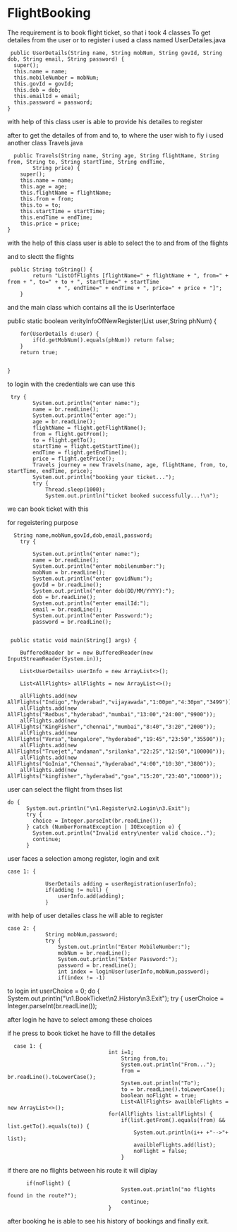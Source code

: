 # FlightBooking
The requirement is to book flight ticket, so that i took 4 classes 
To get detailes from the user or to register i used a class named UserDetailes.java

     public UserDetails(String name, String mobNum, String govId, String dob, String email, String password) {
      super();
      this.name = name;
      this.mobileNumber = mobNum;
      this.govId = govId;
      this.dob = dob;
      this.emailId = email;
      this.password = password;
    } 
with help of this class user is able to provide his detailes to register 

after to get the detailes of from and to, to where the user wish to fly i used another class Travels.java

      public Travels(String name, String age, String flightName, String from, String to, String startTime, String endTime,
			String price) {
		super();
		this.name = name;
		this.age = age;
		this.flightName = flightName;
		this.from = from;
		this.to = to;
		this.startTime = startTime;
		this.endTime = endTime;
		this.price = price;
	}
 with the help of this class user is able to select the to and from of the flights 
 
 
and to slectt the flights

     public String toString() {
			return "ListOfFlights [flightName=" + flightName + ", from=" + from + ", to=" + to + ", startTime=" + startTime
					+ ", endTime=" + endTime + ", price=" + price + "]";
		}

and the main class which contains all the is UserInterface

public static boolean verityInfoOfNewRegister(List<UserDetails> user,String phNum) {
		
		for(UserDetails d:user) {
			if(d.getMobNum().equals(phNum)) return false;
		}
		return true;
		
		
	}
to login with the credentials we can use this 

     try {
			System.out.println("enter name:");
			name = br.readLine();
			System.out.println("enter age:");
			age = br.readLine();
			flightName = flight.getFlightName();
			from = flight.getFrom();
			to = flight.getTo();
			startTime = flight.getStartTime();
			endTime = flight.getEndTime();
			price = flight.getPrice();
			Travels journey = new Travels(name, age, flightName, from, to, startTime, endTime, price);
			System.out.println("booking your ticket...");
			try {
				Thread.sleep(1000);
				System.out.println("ticket booked successfully...!\n");
we can book ticket with this

for regeistering purpose 

      String name,mobNum,govId,dob,email,password;
		try {
			
			System.out.println("enter name:");
			name = br.readLine();
			System.out.println("enter mobilenumber:");
			mobNum = br.readLine();
			System.out.println("enter govidNum:");
			govId = br.readLine();
			System.out.println("enter dob(DD/MM/YYYY):");
			dob = br.readLine();
			System.out.println("enter emailId:");
			email = br.readLine();
			System.out.println("enter Password:");
			password = br.readLine();
			
      
     public static void main(String[] args) {
		
		BufferedReader br = new BufferedReader(new InputStreamReader(System.in));
		
		List<UserDetails> userInfo = new ArrayList<>();
		
		List<AllFlights> allFlights = new ArrayList<>();  
		
		allFlights.add(new AllFlights("Indigo","hyderabad","vijayawada","1:00pm","4:30pm","3499"));
		allFlights.add(new AllFlights("Redbus","hyderabad","mumbai","13:00","24:00","9900"));
		allFlights.add(new AllFlights("KingFisher","chennai","mumbai","8:40","3:20","2000"));
		allFlights.add(new AllFlights("Versa","bangalore","hyderabad","19:45","23:50","35500"));
		allFlights.add(new AllFlights("Truejet","andaman","srilanka","22:25","12:50","100000"));
		allFlights.add(new AllFlights("GoInia","Chennai","hyderabad","4:00","10:30","3800"));
		allFlights.add(new AllFlights("kingfisher","hyderabad","goa","15:20","23:40","10000"));
    
user can select the flight from thses list 

    do {
          System.out.println("\n1.Register\n2.Login\n3.Exit");
          try {
            choice = Integer.parseInt(br.readLine());
          } catch (NumberFormatException | IOException e) {
            System.out.println("Invalid entry\nenter valid choice..");
            continue;
          }
user faces a selection among register, login and exit 

    case 1: {
				
				UserDetails adding = userRegistration(userInfo);
				if(adding != null) {
					userInfo.add(adding);
				}
with help of user detailes class he will able to register 

    case 2: {
				String mobNum,password;
				try {
					System.out.println("Enter MobileNumber:");
					mobNum = br.readLine();
					System.out.println("Enter Password:");
					password = br.readLine();
					int index = loginUser(userInfo,mobNum,password);
					if(index != -1) 
  to login 
          int userChoice = 0;
						do {
							System.out.println("\n1.BookTicket\n2.History\n3.Exit");
							try {
								userChoice = Integer.parseInt(br.readLine());
                
  after login he have to select among these choices
  
  if he press to book ticket he have to fill the detailes 
  
      case 1: {
									int i=1;
										String from,to;
										System.out.println("From...");
										from = br.readLine().toLowerCase();
										System.out.println("To");
										to = br.readLine().toLowerCase();
										boolean noFlight = true;
										List<AllFlights> availbleFlights = new ArrayList<>();
									for(AllFlights list:allFlights) {
										if(list.getFrom().equals(from) && list.getTo().equals(to)) {
											System.out.println(i++ +"-->"+ list);
											availbleFlights.add(list);
											noFlight = false;
										}
 if there are no flights between his route it will diplay 
 
          if(noFlight) {
										System.out.println("no flights found in the route?");
										continue;
									}
  after booking he is able to see his history of bookings and finally exit.
  
